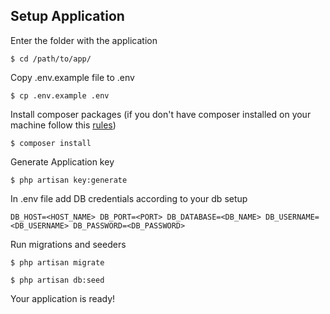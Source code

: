 ## Setup Application

Enter the folder with the application

`$ cd /path/to/app/`

Copy .env.example file to .env

`$ cp .env.example .env`

Install composer packages
(if you don't have composer installed on your machine follow this [rules](https://getcomposer.org/download/))

`$ composer install`

Generate Application key

`$ php artisan key:generate`

In .env file add DB credentials according to your db setup

`DB_HOST=<HOST_NAME>
 DB_PORT=<PORT>
 DB_DATABASE=<DB_NAME>
 DB_USERNAME=<DB_USERNAME>
 DB_PASSWORD=<DB_PASSWORD>`

 Run migrations and seeders

 `$ php artisan migrate`

 `$ php artisan db:seed`


Your application is ready!
